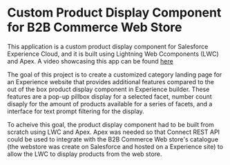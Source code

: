 # Custom Product Display Component for B2B Commerce Web Store

This application is a custom product display component for Salesforce Experience Cloud, and it is built using Lightning Web Ccomponents (LWC) and Apex. A video showcasing this app can be found [here](https://www.youtube.com/watch?)

The goal of this project is to create a customized category landing page for an Experience website that provides additional features compared to the out of the box product display component in Experience builder. These features are a pop-up pillbox display for a selected facet, number count disaply for the amount of products available for a series of facets, and a interface for text prompt filtering for the display.

To acheive this goal, the product display component had to be built from scratch using LWC and Apex. Apex was needed so that Connect REST API could be used to integrate with the B2B Commerce Web store's catalogue (the webstore was create on Salesforce and hosted on a Experience site) to allow the LWC to display products from the web store. 

